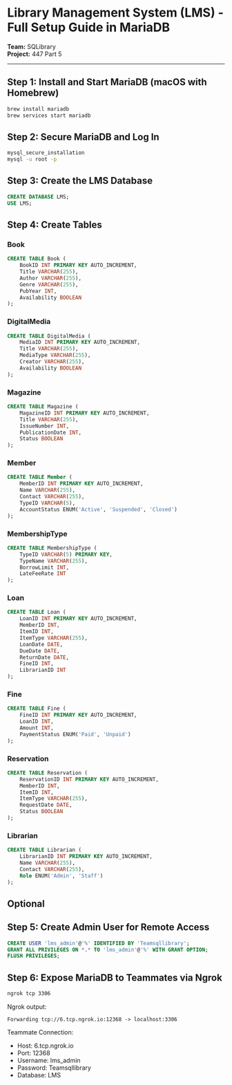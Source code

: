 # Library Management System (LMS) - Full Setup Guide in MariaDB

**Team:** SQLibrary  
**Project:** 447 Part 5

---

## Step 1: Install and Start MariaDB (macOS with Homebrew)

```bash
brew install mariadb
brew services start mariadb
```

## Step 2: Secure MariaDB and Log In

```bash
mysql_secure_installation
mysql -u root -p
```

## Step 3: Create the LMS Database

```sql
CREATE DATABASE LMS;
USE LMS;
```

## Step 4: Create Tables

### Book

```sql
CREATE TABLE Book (
    BookID INT PRIMARY KEY AUTO_INCREMENT,
    Title VARCHAR(255),
    Author VARCHAR(255),
    Genre VARCHAR(255),
    PubYear INT,
    Availability BOOLEAN
);
```

### DigitalMedia

```sql
CREATE TABLE DigitalMedia (
    MediaID INT PRIMARY KEY AUTO_INCREMENT,
    Title VARCHAR(255),
    MediaType VARCHAR(255),
    Creator VARCHAR(255),
    Availability BOOLEAN
);
```

### Magazine

```sql
CREATE TABLE Magazine (
    MagazineID INT PRIMARY KEY AUTO_INCREMENT,
    Title VARCHAR(255),
    IssueNumber INT,
    PublicationDate INT,
    Status BOOLEAN
);
```

### Member

```sql
CREATE TABLE Member (
    MemberID INT PRIMARY KEY AUTO_INCREMENT,
    Name VARCHAR(255),
    Contact VARCHAR(255),
    TypeID VARCHAR(5),
    AccountStatus ENUM('Active', 'Suspended', 'Closed')
);
```

### MembershipType

```sql
CREATE TABLE MembershipType (
    TypeID VARCHAR(5) PRIMARY KEY,
    TypeName VARCHAR(255),
    BorrowLimit INT,
    LateFeeRate INT
);
```

### Loan

```sql
CREATE TABLE Loan (
    LoanID INT PRIMARY KEY AUTO_INCREMENT,
    MemberID INT,
    ItemID INT,
    ItemType VARCHAR(255),
    LoanDate DATE,
    DueDate DATE,
    ReturnDate DATE,
    FineID INT,
    LibrarianID INT
);
```

### Fine

```sql
CREATE TABLE Fine (
    FineID INT PRIMARY KEY AUTO_INCREMENT,
    LoanID INT,
    Amount INT,
    PaymentStatus ENUM('Paid', 'Unpaid')
);
```

### Reservation

```sql
CREATE TABLE Reservation (
    ReservationID INT PRIMARY KEY AUTO_INCREMENT,
    MemberID INT,
    ItemID INT,
    ItemType VARCHAR(255),
    RequestDate DATE,
    Status BOOLEAN
);
```

### Librarian

```sql
CREATE TABLE Librarian (
    LibrarianID INT PRIMARY KEY AUTO_INCREMENT,
    Name VARCHAR(255),
    Contact VARCHAR(255),
    Role ENUM('Admin', 'Staff')
);
```

## Optional

## Step 5: Create Admin User for Remote Access

```sql
CREATE USER 'lms_admin'@'%' IDENTIFIED BY 'Teamsqllibrary';
GRANT ALL PRIVILEGES ON *.* TO 'lms_admin'@'%' WITH GRANT OPTION;
FLUSH PRIVILEGES;
```

## Step 6: Expose MariaDB to Teammates via Ngrok

```bash
ngrok tcp 3306
```

Ngrok output:

```
Forwarding tcp://6.tcp.ngrok.io:12368 -> localhost:3306
```

Teammate Connection:

- Host: 6.tcp.ngrok.io
- Port: 12368
- Username: lms_admin
- Password: Teamsqllibrary
- Database: LMS
